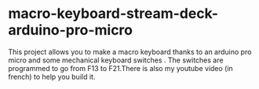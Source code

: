 # macro-keyboard-stream-deck-arduino-pro-micro
This project allows you to make a macro keyboard thanks to an arduino pro micro and some mechanical keyboard switches . The switches are programmed to go from F13 to F21.There is also my youtube video (in french) to help you build it.
